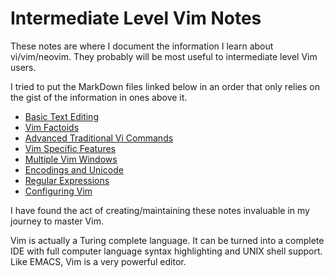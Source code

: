 # Intermediate Level Vim Notes

These notes are where I document the information
I learn about vi/vim/neovim.  They probably will
be most useful to intermediate level Vim users.

I tried to put the MarkDown files linked below in
an order that only relies on the gist of the
information in ones above it.

* [Basic Text Editing](basicTextEditing.md)
* [Vim Factoids](vimFactoids.md)
* [Advanced Traditional Vi Commands](advTradViCommands.md)
* [Vim Specific Features](vimSpecificFeatures.md)
* [Multiple Vim Windows](multipleVimWindows.md)
* [Encodings and Unicode](encodingsUnicode.md)
* [Regular Expressions](regExp.md)
* [Configuring Vim](vimrcConfigFile.md)

I have found the act of creating/maintaining these
notes invaluable in my journey to master Vim.

Vim is actually a Turing complete language.  It can
be turned into a complete IDE with full computer
language syntax highlighting and UNIX shell support.
Like EMACS, Vim is a very powerful editor.